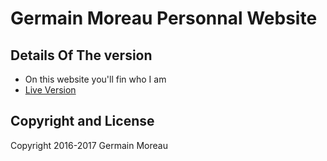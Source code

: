 # Germain Moreau Personnal Website

## Details Of The version

* On this website you'll fin who I am
* [Live Version](https://germainmoreau.github.io/)

## Copyright and License

Copyright 2016-2017 Germain Moreau